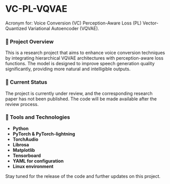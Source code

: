 # VC-PL-VQVAE
Acronym for: Voice Conversion (VC) Perception-Aware Loss (PL) Vector-Quantized Variational Autoencoder (VQVAE).

### 🎯 Project Overview
This is a research project that aims to enhance voice conversion techniques by integrating hierarchical VQVAE architectures with perception-aware loss functions. The model is designed to improve speech generation quality significantly, providing more natural and intelligible outputs.

### 📄 Current Status
The project is currently under review, and the corresponding research paper has not been published. The code will be made available after the review process.

### 🔧 Tools and Technologies
- **Python**  
- **PyTorch & PyTorch-lightning**  
- **TorchAudio**  
- **Librosa**  
- **Matplotlib**  
- **Tensorboard**  
- **YAML for configuration**  
- **Linux environment**

Stay tuned for the release of the code and further updates on this project.
